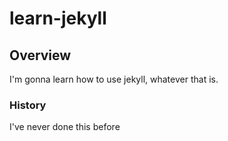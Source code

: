 # learn-jekyll

## Overview
I'm gonna learn how to use jekyll, whatever that is.


### History
I've never done this before


